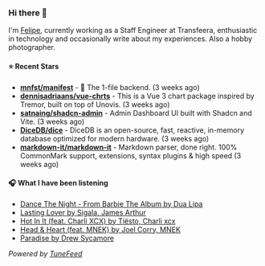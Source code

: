 ### Hi there 👋

I'm [Felipe](https://felipevm.com), currently working as a Staff Engineer at Transfeera, enthusiastic in technology and occasionally write about my experiences. Also a hobby photographer.

#### ⭐ Recent Stars
- **[mnfst/manifest](https://github.com/mnfst/manifest)** - 🦚 The 1-file backend.  (3 weeks ago)
- **[dennisadriaans/vue-chrts](https://github.com/dennisadriaans/vue-chrts)** - This is a Vue 3 chart package inspired by Tremor, built on top of Unovis. (3 weeks ago)
- **[satnaing/shadcn-admin](https://github.com/satnaing/shadcn-admin)** - Admin Dashboard UI built with Shadcn and Vite. (3 weeks ago)
- **[DiceDB/dice](https://github.com/DiceDB/dice)** - DiceDB is an open-source, fast, reactive, in-memory database optimized for modern hardware. (3 weeks ago)
- **[markdown-it/markdown-it](https://github.com/markdown-it/markdown-it)** - Markdown parser, done right. 100% CommonMark support, extensions, syntax plugins &amp; high speed (3 weeks ago)

#### 🎧 What I have been listening
- [Dance The Night - From Barbie The Album by Dua Lipa](https://open.spotify.com/track/1vYXt7VSjH9JIM5oRRo7vA)
- [Lasting Lover by Sigala, James Arthur](https://open.spotify.com/track/0DmAvNCAK08oCi7miSZUIY)
- [Hot In It (feat. Charli XCX) by Tiësto, Charli xcx](https://open.spotify.com/track/5pNFibJLq7dvoDVIIcQBkn)
- [Head &amp; Heart (feat. MNEK) by Joel Corry, MNEK](https://open.spotify.com/track/6cx06DFPPHchuUAcTxznu9)
- [Paradise by Drew Sycamore](https://open.spotify.com/track/2GsEj8p7jW58xel3U7EMe9)

_Powered by [TuneFeed](https://tunefeed.app?ref=github.com)_
